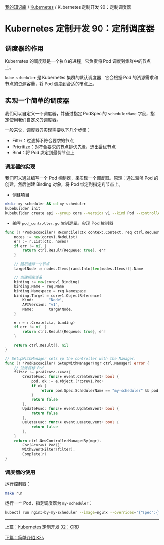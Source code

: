 [我的知识库](../README.md) / [Kubernetes](zz_gneratered_mdi.md) / Kubernetes 定制开发 90：定制调度器

# Kubernetes 定制开发 90：定制调度器

## 调度器的作用

Kubernetes 的调度器是一个独立的进程，它负责将 Pod 调度到集群中的节点上。

`kube-scheduler` 是 Kubernetes 集群的默认调度器，它会根据 Pod 的资源需求和节点的资源容量，将 Pod 调度到合适的节点上。

## 实现一个简单的调度器

我们可以自定义一个调度器，并通过指定 PodSpec 的 `schedulerName` 字段，指定使用我们自定义的调度器。

一般来说，调度器的实现需要以下几个步骤：

- Filter：过滤掉不符合要求的节点
- Prioritize：对符合要求的节点排优先级，选出最优节点
- Bind：将 Pod 绑定到最优节点上

### 调度器的实现

我们可以通过编写一个 Pod 控制器，来实现一个调度器。原理：通过监听 Pod 的创建，然后创建 Binding 对象，将 Pod 绑定到指定的节点上。

- 创建项目

```bash
mkdir my-scheduler && cd my-scheduler
kubebuilder init
kubebuilder create api --group core --version v1 --kind Pod --controller=true
```

- 编写 `pod_controller.go` 控制逻辑，实现 Pod 控制器

```go
func (r *PodReconciler) Reconcile(ctx context.Context, req ctrl.Request) (ctrl.Result, error) {
    nodes := new(corev1.NodeList)
    err := r.List(ctx, nodes)
    if err != nil {
        return ctrl.Result{Requeue: true}, err
    }

    // 随机选择一个节点
    targetNode := nodes.Items[rand.Intn(len(nodes.Items))].Name

    // 创建绑定关系
    binding := new(corev1.Binding)
    binding.Name = req.Name
    binding.Namespace = req.Namespace
    binding.Target = corev1.ObjectReference{
        Kind:       "Node",
        APIVersion: "v1", 
        Name:       targetNode,
    }

    err = r.Create(ctx, binding)
    if err != nil {
        return ctrl.Result{Requeue: true}, err
    }

    return ctrl.Result{}, nil
}

// SetupWithManager sets up the controller with the Manager.
func (r *PodReconciler) SetupWithManager(mgr ctrl.Manager) error {
    // 过滤目标 Pod
    filter := predicate.Funcs{
        CreateFunc: func(e event.CreateEvent) bool {
            pod, ok := e.Object.(*corev1.Pod)
            if ok {
                return pod.Spec.SchedulerName == "my-scheduler" && pod.Spec.NodeName == ""
            }
            return false
        },
        UpdateFunc: func(e event.UpdateEvent) bool {
            return false
        },
        DeleteFunc: func(e event.DeleteEvent) bool {
            return false
        },
    }
    return ctrl.NewControllerManagedBy(mgr).
        For(&corev1.Pod{}).
        WithEventFilter(filter).
        Complete(r)
}
```

### 调度器的使用

运行控制器：

```bash
make run
```

运行一个 Pod，指定调度器为 `my-scheduler`：

```bash
kubectl run nginx-by-my-scheduler --image=nginx --overrides='{"spec":{"schedulerName":"my-scheduler"}}'
```

---
[上篇：Kubernetes 定制开发 02：CRD](k8s-dev-02-crd.md)

[下篇：简单介绍 K8s](k8s-get-started.md)

